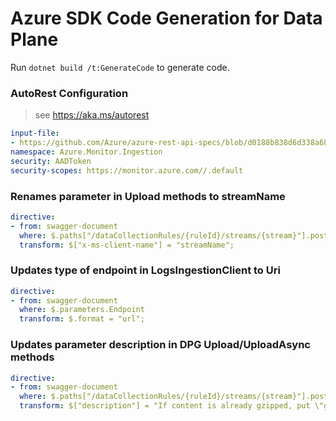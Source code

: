 # Azure SDK Code Generation for Data Plane

Run `dotnet build /t:GenerateCode` to generate code.

### AutoRest Configuration
> see https://aka.ms/autorest

``` yaml
input-file:
- https://github.com/Azure/azure-rest-api-specs/blob/d0188b838d6d338a688707c714803fdb3c1384ec/specification/monitor/data-plane/ingestion/stable/2023-01-01/DataCollectionRules.json
namespace: Azure.Monitor.Ingestion
security: AADToken
security-scopes: https://monitor.azure.com//.default
```

### Renames parameter in Upload methods to streamName
``` yaml
directive:
- from: swagger-document
  where: $.paths["/dataCollectionRules/{ruleId}/streams/{stream}"].post.parameters[1]
  transform: $["x-ms-client-name"] = "streamName";
```
### Updates type of endpoint in LogsIngestionClient to Uri
``` yaml
directive:
- from: swagger-document
  where: $.parameters.Endpoint
  transform: $.format = "url";
```
### Updates parameter description in DPG Upload/UploadAsync methods
``` yaml
directive:
- from: swagger-document
  where: $.paths["/dataCollectionRules/{ruleId}/streams/{stream}"].post.parameters[3]
  transform: $["description"] = "If content is already gzipped, put \"gzip\". Default behavior is to gzip all input";
```
